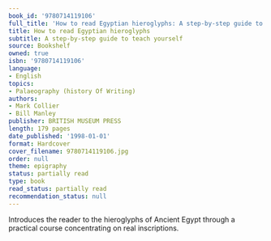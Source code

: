 ```yaml
---
book_id: '9780714119106'
full_title: 'How to read Egyptian hieroglyphs: A step-by-step guide to teach yourself'
title: How to read Egyptian hieroglyphs
subtitle: A step-by-step guide to teach yourself
source: Bookshelf
owned: true
isbn: '9780714119106'
language:
- English
topics:
- Palaeography (history Of Writing)
authors:
- Mark Collier
- Bill Manley
publisher: BRITISH MUSEUM PRESS
length: 179 pages
date_published: '1998-01-01'
format: Hardcover
cover_filename: 9780714119106.jpg
order: null
theme: epigraphy
status: partially read
type: book
read_status: partially read
recommendation_status: null
---
```

Introduces the reader to the hieroglyphs of Ancient Egypt through a practical course concentrating on real inscriptions.
